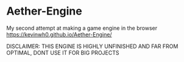 # Aether-Engine
My second attempt at making a game engine in the browser
https://kevinwh0.github.io/Aether-Engine/

DISCLAIMER: THIS ENGINE IS HIGHLY UNFINISHED AND FAR FROM OPTIMAL, DONT USE IT FOR BIG PROJECTS